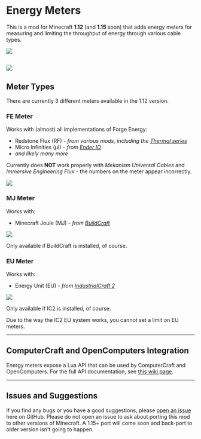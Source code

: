 # Energy Meters

This is a mod for Minecraft **1.12** (and **1.15** soon) that adds energy meters for measuring and limiting the throughput of energy through various cable types.

![](https://i.imgur.com/xzstT81.png)

![](https://i.imgur.com/LgrCW9R.png)
---
## Meter Types

There are currently 3 different meters available in the 1.12 version.

### **FE Meter**
Works with (almost) all implementations of Forge Energy:

- Redstone Flux (RF) - *from various mods, including the [Thermal series](https://www.curseforge.com/minecraft/mc-mods/thermal-foundation)*
- Micro Infinities (μI) - *from [Ender IO](https://www.curseforge.com/minecraft/mc-mods/ender-io)*
- *and likely many more*

Currently does **NOT** work properly with *Mekanism Universal Cables* and *Immersive Engineering Flux* - the numbers on the meter appear incorrectly.

![](https://i.imgur.com/oS9SxdN.png)

### **MJ Meter**
Works with:

- Minecraft Joule (MJ) - *from [BuildCraft](https://www.curseforge.com/minecraft/mc-mods/buildcraft)*

![](https://i.imgur.com/UqiBAYQ.png)

Only available if BuildCraft is installed, of course.

### **EU Meter**
Works with:

- Energy Unit (EU) - *from [IndustrialCraft 2](https://www.curseforge.com/minecraft/mc-mods/industrial-craft)*

![](https://i.imgur.com/ZXWTUb2.png)

Only available if IC2 is installed, of course.

Due to the way the IC2 EU system works, you cannot set a limit on EU meters.

---

## ComputerCraft and OpenComputers Integration
Energy meters expose a Lua API that can be used by ComputerCraft and OpenComputers. For the full API documentation, see [this wiki page](https://github.com/vladmarica/energy-meters/wiki/Lua-API).

---

## Issues and Suggestions
If you find any bugs or you have a good suggestions, please [open an issue](https://github.com/vladmarica/energy-meters/issues) here on GitHub. Please do not open an issue to ask about porting this mod to other versions of Minecraft. A 1.15+ port will come soon and back-port to older version isn't going to happen.